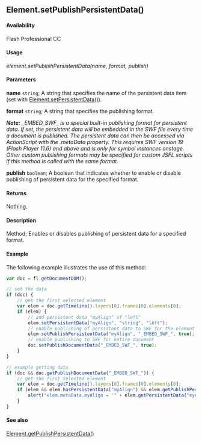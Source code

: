 ## Element.setPublishPersistentData()

#### Availability

Flash Professional CC

#### Usage

*element.setPublishPersistentData(name, format, publish)*

#### Parameters

**name** `string`; A string that specifies the name of the persistent data item (set with [Element.setPersistentData()](../Element_object/Element17.md)).

**format** `string`; A string that specifies the publishing format.

***Note:** \_EMBED\_SWF\_ is a special built-in publishing format for persistent data. If set, the persistent data will be embedded in the SWF file every time a document is published. The persistent data can then be accessed via ActionScript with the .metaData property. This requires SWF version 19 (Flash Player 11.6) and above and is only for symbol instances onstage. Other custom publishing formats may be specified for custom JSFL scripts if this method is called with the same format.*

**publish** `boolean`; A boolean that indicates whether to enable or disable publishing of persistent data for the specified format.

#### Returns

Nothing.

#### Description

Method; Enables or disables publishing of persistent data for a specified format.

#### Example

The following example illustrates the use of this method:

```javascript
var doc = fl.getDocumentDOM();

// set the data
if (doc) {
    // get the first selected element
    var elem = doc.getTimeline().layers[0].frames[0].elements[0]; 
    if (elem) {
        // add persistent data "myAlign" of "left" 
        elem.setPersistentData("myAlign", "string", "left");
        // enable publishing of persistent data to SWF for the element
        elem.setPublishPersistentData("myAlign", "_EMBED_SWF_", true);
        // enable publishing to SWF for entire document
        doc.setPublishDocumentData("_EMBED_SWF_", true);
    }
}

// example getting data
if (doc && doc.getPublishDocumentData("_EMBED_SWF_")) {
    // get the first selected element
    var elem = doc.getTimeline().layers[0].frames[0].elements[0];
    if (elem && elem.hasPersistentData("myAlign") && elem.getPublishPersistentData("myAlign", "_EMBED_SWF_")) {
        alert("elem.metaData.myAlign = '" + elem.getPersistentData("myAlign") + "' will be embedded in SWF when published.");
    }
}
```

#### See also

[Element.getPublishPersistentData()](../Element_object/Element3.md)
